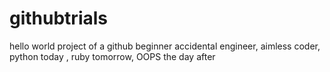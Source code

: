 # githubtrials
hello world project of a github beginner
accidental engineer, aimless coder, python today , ruby tomorrow, OOPS the day after 
